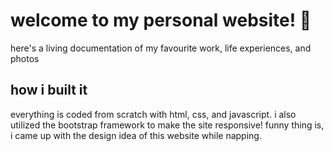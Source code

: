 # welcome to my personal website! 🌅
here's a living documentation of my favourite work, life experiences, and photos<br>
## how i built it
everything is coded from scratch with html, css, and javascript. i also utilized the bootstrap framework to make the site responsive! funny thing is, i came up with the design idea of this website while napping.
 

